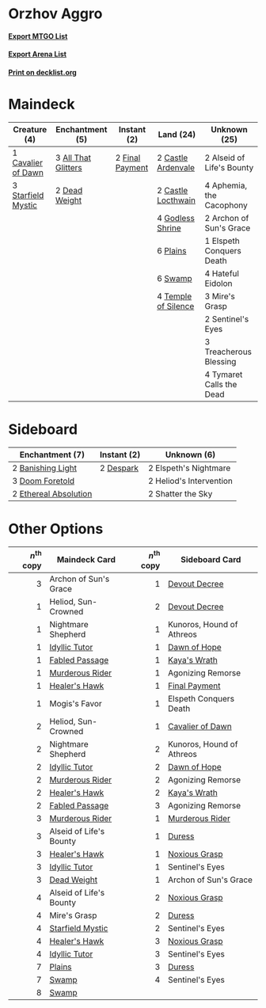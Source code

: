 # Orzhov Aggro

#### [Export MTGO List](../collection/Orzhov%20Aggro/Orzhov%20Aggro.txt)
#### [Export Arena List](../collection/Orzhov%20Aggro/Orzhov%20Aggro_arena.txt)
#### [Print on decklist.org](http://decklist.org/?deckmain=3%09All%20That%20Glitters%0A2%09Alseid%20of%20Life's%20Bounty%0A4%09Aphemia,%20the%20Cacophony%0A2%09Archon%20of%20Sun's%20Grace%0A2%09Castle%20Ardenvale%0A2%09Castle%20Locthwain%0A1%09Cavalier%20of%20Dawn%0A2%09Dead%20Weight%0A1%09Elspeth%20Conquers%20Death%0A2%09Final%20Payment%0A4%09Godless%20Shrine%0A4%09Hateful%20Eidolon%0A3%09Mire's%20Grasp%0A6%09Plains%0A2%09Sentinel's%20Eyes%0A3%09Starfield%20Mystic%0A6%09Swamp%0A4%09Temple%20of%20Silence%0A3%09Treacherous%20Blessing%0A4%09Tymaret%20Calls%20the%20Dead&deckside=2%09Banishing%20Light%0A2%09Despark%0A3%09Doom%20Foretold%0A2%09Elspeth's%20Nightmare%0A2%09Ethereal%20Absolution%0A2%09Heliod's%20Intervention%0A2%09Shatter%20the%20Sky)
# Maindeck

|                                        Creature (4)                                         |                                       Enchantment (5)                                        |                                       Instant (2)                                        |                                          Land (24)                                           |      Unknown (25)       |
|---------------------------------------------------------------------------------------------|----------------------------------------------------------------------------------------------|------------------------------------------------------------------------------------------|----------------------------------------------------------------------------------------------|-------------------------|
|1 [Cavalier of Dawn](http://gatherer.wizards.com/Pages/Card/Details.aspx?multiverseid=466764)|3 [All That Glitters](http://gatherer.wizards.com/Pages/Card/Details.aspx?multiverseid=472964)|2 [Final Payment](http://gatherer.wizards.com/Pages/Card/Details.aspx?multiverseid=457315)|2 [Castle Ardenvale](http://gatherer.wizards.com/Pages/Card/Details.aspx?multiverseid=473200) |2 Alseid of Life's Bounty|
|3 [Starfield Mystic](http://gatherer.wizards.com/Pages/Card/Details.aspx?multiverseid=466793)|2 [Dead Weight](http://gatherer.wizards.com/Pages/Card/Details.aspx?multiverseid=452817)      |                                                                                          |2 [Castle Locthwain](http://gatherer.wizards.com/Pages/Card/Details.aspx?multiverseid=473203) |4 Aphemia, the Cacophony |
|                                                                                             |                                                                                              |                                                                                          |4 [Godless Shrine](http://gatherer.wizards.com/Pages/Card/Details.aspx?multiverseid=405099)   |2 Archon of Sun's Grace  |
|                                                                                             |                                                                                              |                                                                                          |6 [Plains](http://gatherer.wizards.com/Pages/Card/Details.aspx?multiverseid=439856)           |1 Elspeth Conquers Death |
|                                                                                             |                                                                                              |                                                                                          |6 [Swamp](http://gatherer.wizards.com/Pages/Card/Details.aspx?multiverseid=439858)            |4 Hateful Eidolon        |
|                                                                                             |                                                                                              |                                                                                          |4 [Temple of Silence](http://gatherer.wizards.com/Pages/Card/Details.aspx?multiverseid=373522)|3 Mire's Grasp           |
|                                                                                             |                                                                                              |                                                                                          |                                                                                              |2 Sentinel's Eyes        |
|                                                                                             |                                                                                              |                                                                                          |                                                                                              |3 Treacherous Blessing   |
|                                                                                             |                                                                                              |                                                                                          |                                                                                              |4 Tymaret Calls the Dead |


# Sideboard

|                                        Enchantment (7)                                         |                                    Instant (2)                                     |      Unknown (6)      |
|------------------------------------------------------------------------------------------------|------------------------------------------------------------------------------------|-----------------------|
|2 [Banishing Light](http://gatherer.wizards.com/Pages/Card/Details.aspx?multiverseid=405135)    |2 [Despark](http://gatherer.wizards.com/Pages/Card/Details.aspx?multiverseid=461117)|2 Elspeth's Nightmare  |
|3 [Doom Foretold](http://gatherer.wizards.com/Pages/Card/Details.aspx?multiverseid=473149)      |                                                                                    |2 Heliod's Intervention|
|2 [Ethereal Absolution](http://gatherer.wizards.com/Pages/Card/Details.aspx?multiverseid=457314)|                                                                                    |2 Shatter the Sky      |


# Other Options

|*n*<sup>th</sup> copy|                                       Maindeck Card                                       |*n*<sup>th</sup> copy|                                      Sideboard Card                                       |
|--------------------:|-------------------------------------------------------------------------------------------|--------------------:|-------------------------------------------------------------------------------------------|
|                    3|Archon of Sun's Grace                                                                      |                    1|[Devout Decree](http://gatherer.wizards.com/Pages/Card/Details.aspx?multiverseid=466767)   |
|                    1|Heliod, Sun-Crowned                                                                        |                    2|[Devout Decree](http://gatherer.wizards.com/Pages/Card/Details.aspx?multiverseid=466767)   |
|                    1|Nightmare Shepherd                                                                         |                    1|Kunoros, Hound of Athreos                                                                  |
|                    1|[Idyllic Tutor](http://gatherer.wizards.com/Pages/Card/Details.aspx?multiverseid=152938)   |                    1|[Dawn of Hope](http://gatherer.wizards.com/Pages/Card/Details.aspx?multiverseid=452758)    |
|                    1|[Fabled Passage](http://gatherer.wizards.com/Pages/Card/Details.aspx?multiverseid=473206)  |                    1|[Kaya's Wrath](http://gatherer.wizards.com/Pages/Card/Details.aspx?multiverseid=457331)    |
|                    1|[Murderous Rider](http://gatherer.wizards.com/Pages/Card/Details.aspx?multiverseid=473059) |                    1|Agonizing Remorse                                                                          |
|                    1|[Healer's Hawk](http://gatherer.wizards.com/Pages/Card/Details.aspx?multiverseid=452764)   |                    1|[Final Payment](http://gatherer.wizards.com/Pages/Card/Details.aspx?multiverseid=457315)   |
|                    1|Mogis's Favor                                                                              |                    1|Elspeth Conquers Death                                                                     |
|                    2|Heliod, Sun-Crowned                                                                        |                    1|[Cavalier of Dawn](http://gatherer.wizards.com/Pages/Card/Details.aspx?multiverseid=466764)|
|                    2|Nightmare Shepherd                                                                         |                    2|Kunoros, Hound of Athreos                                                                  |
|                    2|[Idyllic Tutor](http://gatherer.wizards.com/Pages/Card/Details.aspx?multiverseid=152938)   |                    2|[Dawn of Hope](http://gatherer.wizards.com/Pages/Card/Details.aspx?multiverseid=452758)    |
|                    2|[Murderous Rider](http://gatherer.wizards.com/Pages/Card/Details.aspx?multiverseid=473059) |                    2|Agonizing Remorse                                                                          |
|                    2|[Healer's Hawk](http://gatherer.wizards.com/Pages/Card/Details.aspx?multiverseid=452764)   |                    2|[Kaya's Wrath](http://gatherer.wizards.com/Pages/Card/Details.aspx?multiverseid=457331)    |
|                    2|[Fabled Passage](http://gatherer.wizards.com/Pages/Card/Details.aspx?multiverseid=473206)  |                    3|Agonizing Remorse                                                                          |
|                    3|[Murderous Rider](http://gatherer.wizards.com/Pages/Card/Details.aspx?multiverseid=473059) |                    1|[Murderous Rider](http://gatherer.wizards.com/Pages/Card/Details.aspx?multiverseid=473059) |
|                    3|Alseid of Life's Bounty                                                                    |                    1|[Duress](http://gatherer.wizards.com/Pages/Card/Details.aspx?multiverseid=14557)           |
|                    3|[Healer's Hawk](http://gatherer.wizards.com/Pages/Card/Details.aspx?multiverseid=452764)   |                    1|[Noxious Grasp](http://gatherer.wizards.com/Pages/Card/Details.aspx?multiverseid=466864)   |
|                    3|[Idyllic Tutor](http://gatherer.wizards.com/Pages/Card/Details.aspx?multiverseid=152938)   |                    1|Sentinel's Eyes                                                                            |
|                    3|[Dead Weight](http://gatherer.wizards.com/Pages/Card/Details.aspx?multiverseid=452817)     |                    1|Archon of Sun's Grace                                                                      |
|                    4|Alseid of Life's Bounty                                                                    |                    2|[Noxious Grasp](http://gatherer.wizards.com/Pages/Card/Details.aspx?multiverseid=466864)   |
|                    4|Mire's Grasp                                                                               |                    2|[Duress](http://gatherer.wizards.com/Pages/Card/Details.aspx?multiverseid=14557)           |
|                    4|[Starfield Mystic](http://gatherer.wizards.com/Pages/Card/Details.aspx?multiverseid=466793)|                    2|Sentinel's Eyes                                                                            |
|                    4|[Healer's Hawk](http://gatherer.wizards.com/Pages/Card/Details.aspx?multiverseid=452764)   |                    3|[Noxious Grasp](http://gatherer.wizards.com/Pages/Card/Details.aspx?multiverseid=466864)   |
|                    4|[Idyllic Tutor](http://gatherer.wizards.com/Pages/Card/Details.aspx?multiverseid=152938)   |                    3|Sentinel's Eyes                                                                            |
|                    7|[Plains](http://gatherer.wizards.com/Pages/Card/Details.aspx?multiverseid=439856)          |                    3|[Duress](http://gatherer.wizards.com/Pages/Card/Details.aspx?multiverseid=14557)           |
|                    7|[Swamp](http://gatherer.wizards.com/Pages/Card/Details.aspx?multiverseid=439858)           |                    4|Sentinel's Eyes                                                                            |
|                    8|[Swamp](http://gatherer.wizards.com/Pages/Card/Details.aspx?multiverseid=439858)           |                     |                                                                                           |

